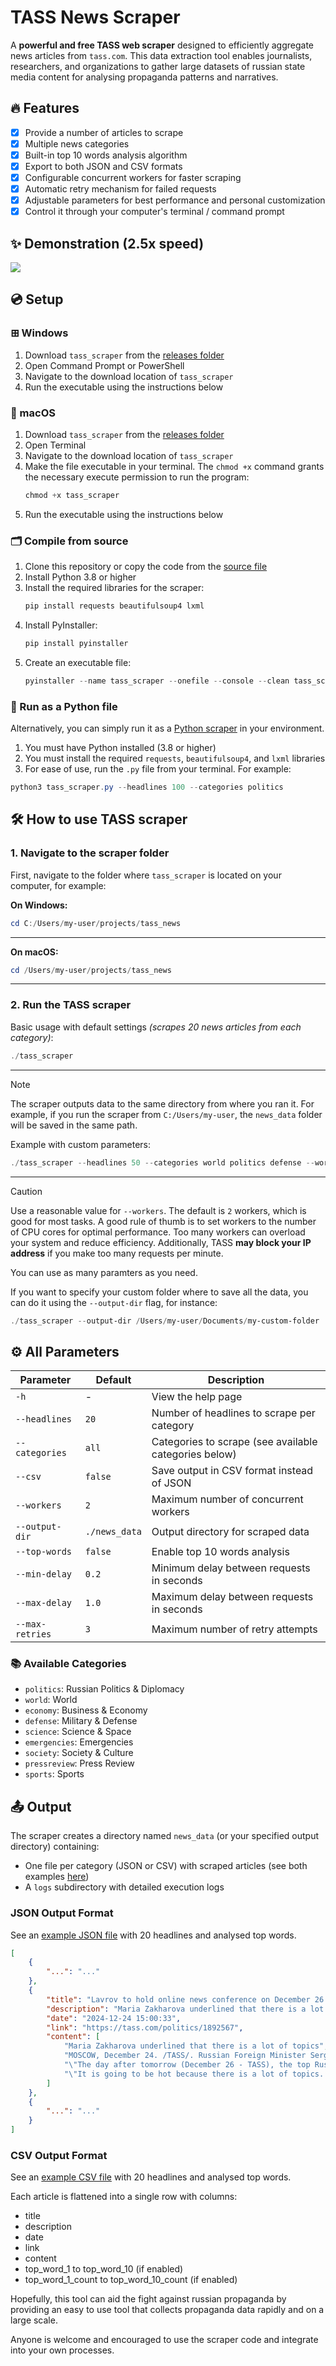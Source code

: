 # TASS News Scraper

A **powerful and free TASS web scraper** designed to efficiently aggregate news articles from `tass.com`. This data extraction tool enables journalists, researchers, and organizations to gather large datasets of russian state media content for analysing propaganda patterns and narratives.

## 🔥 Features

- [x] Provide a number of articles to scrape
- [x] Multiple news categories
- [x] Built-in top 10 words analysis algorithm
- [x] Export to both JSON and CSV formats
- [x] Configurable concurrent workers for faster scraping
- [x] Automatic retry mechanism for failed requests
- [x] Adjustable parameters for best performance and personal customization
- [x] Control it through your computer's terminal / command prompt

## ✨ Demonstration (2.5x speed)

![](https://i.giphy.com/media/v1.Y2lkPTc5MGI3NjExODAzejh6Z3BsYnQ2dHJ6NnVlYWZ0eGlxajNsbmo2YXBtOTVkNTI1ZCZlcD12MV9pbnRlcm5hbF9naWZfYnlfaWQmY3Q9Zw/cluf8IiSUkq7uiKwXa/giphy.gif)

## 💿 Setup

### ⊞ Windows
1. Download `tass_scraper` from the [releases folder](releases/windows)
2. Open Command Prompt or PowerShell
3. Navigate to the download location of `tass_scraper`
4. Run the executable using the instructions below

###  macOS
1. Download `tass_scraper` from the [releases folder](releases/macos)
2. Open Terminal
3. Navigate to the download location of `tass_scraper`
4. Make the file executable in your terminal. The `chmod +x` command grants the necessary execute permission to run the program:
   ```powershell
   chmod +x tass_scraper
   ```
5. Run the executable using the instructions below

### 🗂️ Compile from source
1. Clone this repository or copy the code from the [source file](source%20code/tass_scraper.py)
2. Install Python 3.8 or higher
3. Install the required libraries for the scraper:
   ```powershell
   pip install requests beautifulsoup4 lxml
   ```
4. Install PyInstaller:
   ```powershell
   pip install pyinstaller
   ```
5. Create an executable file:
   ```powershell
   pyinstaller --name tass_scraper --onefile --console --clean tass_scraper.py
   ```
   
### 🐍 Run as a Python file
Alternatively, you can simply run it as a [Python scraper](source%20code/tass_scraper.py) in your environment.
1. You must have Python installed (3.8 or higher)
2. You must install the required `requests`, `beautifulsoup4`, and `lxml` libraries
3. For ease of use, run the `.py` file from your terminal. For example:
```powershell
python3 tass_scraper.py --headlines 100 --categories politics
```


## 🛠️ How to use TASS scraper

### 1. Navigate to the scraper folder

First, navigate to the folder where `tass_scraper` is located on your computer, for example:


**On Windows:**
```powershell
cd C:/Users/my-user/projects/tass_news
```
-----


**On macOS:**

```powershell
cd /Users/my-user/projects/tass_news
```
-----
### 2. Run the TASS scraper


Basic usage with default settings _(scrapes 20 news articles from each category)_:
```powershell
./tass_scraper
```
-----

> [!NOTE]
> The scraper outputs data to the same directory from where you ran it. For example, if you run the scraper from `C:/Users/my-user`, the `news_data` folder will be saved in the same path.

Example with custom parameters:
```powershell
./tass_scraper --headlines 50 --categories world politics defense --workers 5 --csv --top-words
```
-----

> [!CAUTION]
> Use a reasonable value for `--workers`. The default is `2` workers, which is good for most tasks. A good rule of thumb is to set workers to the number of CPU cores for optimal performance. Too many workers can overload your system and reduce efficiency. Additionally, TASS **may block your IP address** if you make too many requests per minute.


You can use as many paramters as you need.

If you want to specify your custom folder where to save all the data, you can do it using the `--output-dir` flag, for instance:

```powershell
./tass_scraper --output-dir /Users/my-user/Documents/my-custom-folder
```



## ⚙️ All Parameters

| Parameter | Default | Description |
|-----------|---------|-------------|
| `-h` | - | View the help page |
| `--headlines` | `20` | Number of headlines to scrape per category |
| `--categories` | `all` | Categories to scrape (see available categories below) |
| `--csv` | `false` | Save output in CSV format instead of JSON |
| `--workers` | `2` | Maximum number of concurrent workers |
| `--output-dir` | `./news_data` | Output directory for scraped data |
| `--top-words` | `false` | Enable top 10 words analysis |
| `--min-delay` | `0.2` | Minimum delay between requests in seconds |
| `--max-delay` | `1.0` | Maximum delay between requests in seconds |
| `--max-retries` | `3` | Maximum number of retry attempts |

### 📚 Available Categories
- `politics`: Russian Politics & Diplomacy
- `world`: World
- `economy`: Business & Economy
- `defense`: Military & Defense
- `science`: Science & Space
- `emergencies`: Emergencies
- `society`: Society & Culture
- `pressreview`: Press Review
- `sports`: Sports

## 📤 Output

The scraper creates a directory named `news_data` (or your specified output directory) containing:
- One file per category (JSON or CSV) with scraped articles (see both examples [here](example%20outputs))
- A `logs` subdirectory with detailed execution logs

### JSON Output Format

See an [example JSON file](tass%20output20examples/politics_20.json) with 20 headlines and analysed top words.

```json
[
    {
        "...": "..."
    },
    {
        "title": "Lavrov to hold online news conference on December 26 — spokeswoman",
        "description": "Maria Zakharova underlined that there is a lot of topics",
        "date": "2024-12-24 15:00:33",
        "link": "https://tass.com/politics/1892567",
        "content": [
            "Maria Zakharova underlined that there is a lot of topics",
            "MOSCOW, December 24. /TASS/. Russian Foreign Minister Sergey Lavrov will hold an online news conference for foreign journalists on December 26, Russian Foreign Ministry Spokeswoman Maria Zakharova said.",
            "\"The day after tomorrow (December 26 - TASS), the top Russian diplomat will speak with foreign correspondents,\" she told the Rossiya-24 television channel.",
            "\"It is going to be hot because there is a lot of topics. He will outline the conclusions on some aspects of the international situation,\" she said, adding that Lavrov’s plans for December 25 also include an interview with the 60 Minutes program on the Rossiya-1 television channel."
        ]
    },
    {
        "...": "..."
    }
]
```

### CSV Output Format

See an [example CSV file](tass%20output20examples/politics_20.csv) with 20 headlines and analysed top words.

Each article is flattened into a single row with columns:
- title
- description
- date
- link
- content
- top_word_1 to top_word_10 (if enabled)
- top_word_1_count to top_word_10_count (if enabled)


Hopefully, this tool can aid the fight against russian propaganda by providing an easy to use tool that collects propaganda data rapidly and on a large scale. 

Anyone is welcome and encouraged to use the scraper code and integrate into your own processes.
